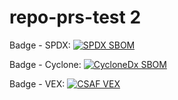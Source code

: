 # repo-prs-test 2

Badge - SPDX: [![SPDX SBOM](https://img.shields.io/endpoint?url=https%3A%2F%2Fqa-api-hooks.soos.io%2Fapi%2Fshieldsio-badges%3FbadgeType%3DSpdxSbom%26pid%3Dq4oaiv8uy%26packageVersion%3Dlatest-stable)](https://qa-app.soos.io/research/packages/Go/github.com/soos-io%2Fsample-project-go?attributionFormat=Spdx)

Badge - Cyclone: [![CycloneDx SBOM](https://img.shields.io/endpoint?url=https%3A%2F%2Fqa-api-hooks.soos.io%2Fapi%2Fshieldsio-badges%3FbadgeType%3DCycloneDxSbom%26pid%3Dp70ar6kyd%26packageVersion%3Dlatest-stable)](https://qa-app.soos.io/research/packages/Rust/-/soos-sample-project?attributionFormat=CycloneDx)

Badge - VEX: [![CSAF VEX](https://img.shields.io/endpoint?url=https%3A%2F%2Fqa-api-hooks.soos.io%2Fapi%2Fshieldsio-badges%3FbadgeType%3DVexSbom%26pid%3Dtedat6nka%26packageVersion%3Dlatest-stable)](https://qa-app.soos.io/research/packages/Dart/-/soos_sample_project?attributionFormat=CsafVex)
